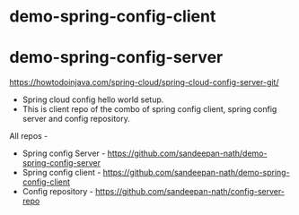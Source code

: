 # demo-spring-config-client

# demo-spring-config-server
https://howtodoinjava.com/spring-cloud/spring-cloud-config-server-git/

- Spring cloud config hello world setup.
- This is client repo of the combo of spring config client, spring config server and config repository.

All repos - 

- Spring config Server - https://github.com/sandeepan-nath/demo-spring-config-server
- Spring config client - https://github.com/sandeepan-nath/demo-spring-config-client
- Config repository - https://github.com/sandeepan-nath/config-server-repo
